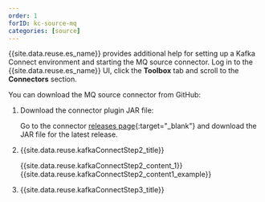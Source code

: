 ```yaml
---
order: 1
forID: kc-source-mq
categories: [source]
---
```


{{site.data.reuse.es_name}} provides additional help for setting up a Kafka Connect environment and starting the MQ source connector. Log in to the {{site.data.reuse.es_name}} UI, click the **Toolbox** tab and scroll to the **Connectors** section.

You can download the MQ source connector from GitHub:

1. Download the connector plugin JAR file:

    Go to the connector [releases page](https://github.com/ibm-messaging/kafka-connect-mq-source/releases){:target="_blank"} and download the JAR file for the latest release.

2. {{site.data.reuse.kafkaConnectStep2_title}}

    {{site.data.reuse.kafkaConnectStep2_content_1}}
    {{site.data.reuse.kafkaConnectStep2_content1_example}}

3. {{site.data.reuse.kafkaConnectStep3_title}}
